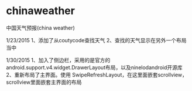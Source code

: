 # chinaweather
 中国天气预报(china weather)
 
 1/23/2015
 1、添加了从coutycode查找天气
 2、查找的天气显示在另外一个布局当中
 
 
1/30/2015
1、加入了侧边栏，采用的是官方的android.support.v4.widget.DrawerLayout布局，以及ninelodandroid开源库
2、重新布局了主界面。使用 SwipeRefreshLayout，在这里面嵌套scrollview，scrollview里面嵌套主界面的布局
